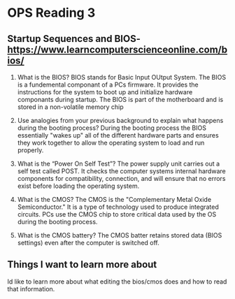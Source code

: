 # OPS Reading 3
## Startup Sequences and BIOS- https://www.learncomputerscienceonline.com/bios/

1) What is the BIOS?
  BIOS stands for Basic Input OUtput System. The BIOS is a fundemental componant of a PCs firmware. It provides the instructions for the system to boot up and initialize hardware componants during startup. The BIOS is part of the motherboard and is stored in a non-volatile memory chip

2) Use analogies from your previous background to explain what happens during the booting process?
   During the booting process the BIOS essentially "wakes up" all of the different hardware parts and ensures they work together to allow the operating system to load and run properly.

3) What is the “Power On Self Test”?
  The power supply unit carries out a self test called POST. It checks the computer systems internal hardware components for compatibility, connection, and will ensure that no errors exist before loading the operating system.

4) What is the CMOS?
  The CMOS is the "Complementary Metal Oxide Semiconductor." It is a type of technology used to produce integrated circuits. PCs use the CMOS chip to store critical data used by the OS during the booting process.

5) What is the CMOS battery?
   The CMOS batter retains stored data (BIOS settings) even after the computer is switched off.

## Things I want to learn more about
Id like to learn more about what editing the bios/cmos does and how to read that information.
